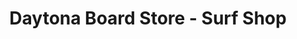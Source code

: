 ---
title: "Daytona Board Store - Surf Shop"
url: /daytona-beach/daytona-board-store-surf-shop/
shop: shop
---